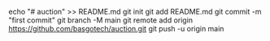 echo "# auction" >> README.md
git init
git add README.md
git commit -m "first commit"
git branch -M main
git remote add origin https://github.com/basgotech/auction.git
git push -u origin main